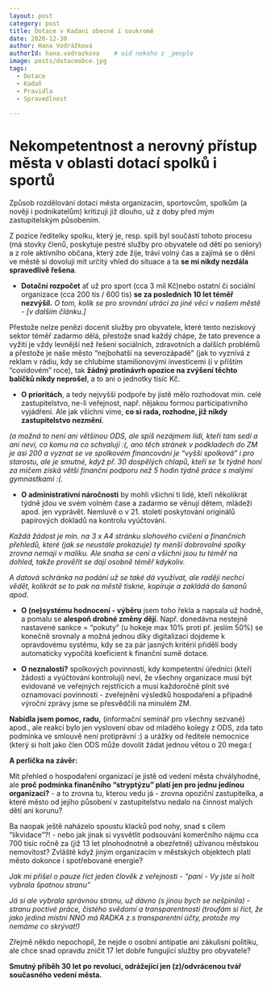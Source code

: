 ```yaml
---
layout: post
category: post
title: Dotace v Kadani obecně i soukromě  
date: 2020-12-30
author: Hana Vodrážková
authorId: hana.vodrazkova    # uid nekoho z _people
image: posts/dotaceobce.jpg
tags:
  - Dotace
  - Kadaň
  - Pravidla
  - Spravedlnost
  
---
```


# Nekompetentnost a nerovný přístup města v oblasti dotací spolků i sportů

Způsob rozdělování dotací města organizacím, sportovcům, spolkům (a nověji i podnikatelům) kritizuji již dlouho, už z doby před mým zastupitelským působením. 

Z pozice ředitelky spolku, který je, resp. spíš byl součástí tohoto procesu (má stovky členů, poskytuje pestré služby pro obyvatele od dětí po seniory) a z role aktivního občana, který zde žije, tráví volný čas a zajímá se o dění ve městě si dovoluji mít určitý vhled do situace a ta **se mi nikdy nezdála spravedlivě řešena**.

- **Dotační rozpočet** ať už pro sport (cca 3 mil Kč)nebo ostatní či sociální organizace (cca 200 tis / 600 tis) **se za posledních 10 let téměř nezvýšil.**
*O tom, kolik se pro srovnání utrácí za jiné věci v našem městě - [v dalším článku.]*

Přestože nelze penězi docenit služby pro obyvatele, které tento neziskový sektor téměř zadarmo dělá, přestože snad každý chápe, že tato prevence a vyžití je vždy levnější než řešení sociálních, zdravotních a dalších problémů a přestože je naše město “nejbohatší na severozápadě” (jak to vyznívá z reklam v rádiu, kdy se chlubíme stamilionovými investicemi (i v příštím “covidovém” roce), tak **žádný protinávrh opozice na zvýšení těchto balíčků nikdy neprošel**, a to ani o jednotky tisíc Kč.

- **O prioritách**, a tedy nejvyšší podpoře by jistě mělo rozhodovat min. celé zastupitelstvo, ne-li veřejnost, např. nějakou formou participativního vyjádření.
Ale jak všichni víme, **co si rada, rozhodne, již nikdy zastupitelstvo nezmění**. 

*(a možná to není ani většinou ODS, ale spíš nezájmem lidí, kteří tam sedí a ani neví, co komu na co schvalují :(, ano těch stránek v podkladech do ZM je asi 200 a vyznat se ve spolkovém financování je “vyšší spolková” i pro starostu, 
ale je smutné, když př. 30 dospělých chlapů, kteří se 1x týdně honí za míčem získá větší finanční podporu než 5 hodin týdně práce s malými gymnastkami :(.*

- **O administrativní náročnosti** by mohli všichni ti lidé, kteří několikrát týdně jdou ve svém volném čase a zadarmo se věnují dětem, mládeži apod. jen vyprávět. Nemluvě o v 21. století poskytování originálů papírových dokladů na kontrolu vyúčtování.

*Každá žádost je min. na 3 x A4 stránku slohového cvičení a finančních přehledů, které (jak se neustále prokazuje) ty menší dobrovolné spolky zrovna nemají v malíku. Ale snaha se cení a všichni jsou tu téměř na dohled, takže prověřit se dají osobně téměř kdykoliv.*

*A datová schránka na podání už se také dá využívat, ale raději nechci vědět, kolikrát se to pak na městě tiskne, kopíruje a zakládá do šanonů apod.*

- **O (ne)systému hodnocení - výběru** jsem toho řekla a napsala už hodně, a pomalu se **alespoň drobné změny dějí**. 
Např. donedávna nestejně nastavené sankce = “pokuty” (u hokeje max 10% proti př. jeslím 50%) se konečně srovnaly 
a možná jednou díky digitalizaci dojdeme k opravdovému systému, kdy se za pár jasných kritérií přidělí body automaticky vypočítá koeficient k finanční sumě dotace. 

- **O neznalosti?** spolkových povinností, kdy kompetentní úředníci (kteří žádosti a vyúčtování kontrolují) neví, že všechny organizace musí být evidované ve veřejných rejstřících a musí každoročně plnit své oznamovací povinnosti - zveřejnění výsledků hospodaření a případně výroční zprávy jsme se přesvědčili na minulém ZM.

**Nabídla jsem pomoc, radu,** (informační seminář pro všechny sezvané) apod., ale reakcí bylo jen vyslovení obav od mladého kolegy z ODS, zda tato podmínka ve smlouvě není protiprávní :) a urážky od ředitele nemocnice (který si holt jako člen ODS může dovolit žádat jednou větou o 20 mega:( 

**A perlička na závěr:**

Mít přehled o hospodaření organizací je jistě od vedení města chvályhodné, ale **proč podmínka finančního “stryptýzu” platí jen pro jednu jedinou organizaci?** - a to zrovna tu, kterou vedu já - zrovna opoziční zastupitelka, a které město od jejího působení v zastupitelstvu nedalo na činnost malých dětí ani korunu?

Ba naopak ještě naházelo spoustu klacků pod nohy, snad s cílem “likvidace”?! - nebo jak jinak si vysvětlit podsouvání komerčního nájmu cca 700 tisíc ročně za (již 13 let plnohodnotně a obezřetně) užívanou městskou nemovitost? Zvláště když jiným organizacím v městských objektech platí město dokonce i spotřebované energie?

*Jak mi přišel o pauze říct jeden člověk z veřejnosti - “paní - Vy jste si holt vybrala špatnou stranu”*

*Já si ale vybrala správnou stranu, už dávno (s jinou bych se nešpinila) - stranu poctivé práce, čistého svědomí a transparentnosti
(troufám si říct, že jako jediná místní NNO má RADKA z.s transparentní účty, protože my nemáme co skrývat!)*

Zřejmě někdo nepochopil, že nejde o osobní antipatie ani zákulisní politiku, ale chce snad opravdu zničit 17 let dobře fungující služby pro obyvatele?

**Smutný příběh 30 let po revoluci, odrážející jen (z)/odvrácenou tvář současného vedení města.**


